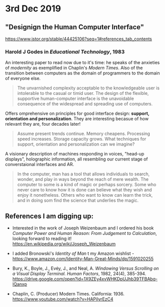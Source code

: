 # 3rd Dec 2019

## "Designign the Human Computer Interface"

https://www.jstor.org/stable/44425106?seq=1#references_tab_contents

### Harold J Godes in _Educational Technology_, 1983

An interesting paper to read now due to it's time: he speaks of the anxieties of _modernity_ as exemplified in Chaplin's _Modern Times_. Also of the transition between computers as the domain of programmers to the domain of everyone else.

> The unvarnished complexity acceptable to the knowledgeable user is intolerable to the casual or timid user. The design of the flexible, supportive human-computer interface is the unavoidable consequence of the widespread and spreading use of computers.

Offers omprehensive on principles for good interface design: **support, orientation and personalization**. They are interesting becasue of how relevant they are, four decades later!

> Assume present trends continue. Memory cheapens. Processing speed increases. Storage capacity grows. What techniques for support, orientation and personalization can we imagine?

A visionary description of machines responding in voices, "head-up displays", holographic information, all resembling our current stage of converstaional interfaces and AR.

> In the computer, man has a tool that allows individuals to search, wonder, and play in ways beyond the reach of mere wealth. The computer to some is a kind of magic or perhaps sorcery. Some who never care to know how it is done can believe what they wish and enjoy it nonetheless. Others who want to know can learn the trick, and in doing som find the science that underlies the magic.

## References I am digging up:

- Interested in the work of Joseph Weizenbaum and I ordered his book _Computer Power and Human Reason: From Judgement to Calculation_, looking forward to reading it!
  https://en.wikipedia.org/wiki/Joseph_Weizenbaum

- I added Bronowski's _Identity of Man_ t my Amazon wishlist - https://www.amazon.com/Identity-Man-Great-Minds/dp/1591020255

- Bury, K., Boyle, J., Evéy, J., and Neal,
  A. _Windowing Versus Scrolling on a Visual Display Terminal. Human Factors_, 1982, 24(4), 385-394. https://drive.google.com/open?id=1X9ZEy4xvWHKDpUJhb39TFBAbq-lQanxp

* Chaplin, C. (Producer) Modern Times. California: 1936. https://www.youtube.com/watch?v=HAPilyrEzC4
